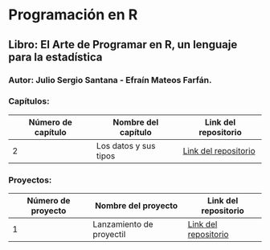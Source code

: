 # Programación en R

## Libro: El Arte de Programar en R, un lenguaje para la estadística

### Autor: Julio Sergio Santana - Efraín Mateos Farfán.

### Capítulos:

| Número de capítulo | Nombre del capítulo | Link del repositorio |
| ------------------ | ------------------- | -------------------- |
| 2 | Los datos y sus tipos | [Link del repositorio](https://github.com/jairomqcode/ProgramacionR/blob/main/Cap%C3%ADtulo2.md) |

### Proyectos:

| Número de proyecto | Nombre del proyecto | Link del repositorio |
| ------------------ | ------------------- | -------------------- |
| 1 | Lanzamiento de proyectil | [Link del repositorio](https://github.com/jairomqcode/ProgramacionR/blob/b2f86615bfcc47d956d9511773945f69b94d17ec/proyecto1.md) |
